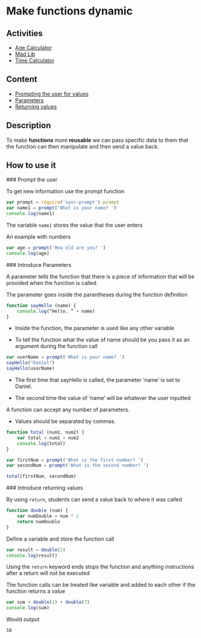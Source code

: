 # Make functions dynamic

## Activities

- [Age Calculator](https://github.com/danleavitt0/codecamp-examples/tree/master/passingParameters/examples/ageCalculator)
- [Mad Lib](https://github.com/danleavitt0/codecamp-examples/tree/master/passingParameters/examples/madLib)
-	[Time Calculator](https://github.com/danleavitt0/codecamp-examples/tree/master/passingParameters/examples/timeCalculator)

## Content

- [Prompting the user for values](#prompt)
- [Parameters](#parameters)
- [Returning values](#return)

## Description

To make **functions** more **reusable** we can pass specific data to them that the function can then manipulate and then send a value back.

## How to use it

<a name="prompt" />
### Prompt the user

To get new information use the prompt function
```js
var prompt = require('sync-prompt').prompt
var name1 = prompt('What is your name? ')
console.log(name1)
```

The variable `name1` stores the value that the user enters

An example with numbers
```js
var age = prompt('How old are you? ')
console.log(age)
```

<a name="parameters" />
### Introduce Parameters

A parameter tells the function that there is a piece of information that will be provided when the function is called.

The parameter goes inside the parentheses during the function definition
```js
function sayHello (name) {
	console.log(“Hello, ” + name)
}
```
- Inside the function, the parameter is used like any other variable

- To tell the function what the value of name should be you pass it as an argument during the function call

```js
var userName = prompt('What is your name? ')
sayHello("Daniel")
sayHello(userName)
```
- The first time that sayHello is called, the parameter ‘name’ is set to Daniel.

- The second time the value of ‘name’ will be whatever the user inputted

A function can accept any number of parameters.
- Values should be separated by commas.

```js
function total (num1, num2) {
	var total = num1 + num2
	console.log(total)
}

var firstNum = prompt('What is the first number? ')
var secondNum = prompt('What is the second number? ')

total(firstNum, secondNum)
```

<a name="return" />
### Introduce returning values

By using `return`, students can send a value back to where it was called
```js
function double (num) {
	var numDouble = num * 2
	return numDouble
}
```
Define a variable and store the function call
```js
var result = double(2)
console.log(result)
```
Using the `return` keyword ends stops the function and anything instructions after
a return will not be executed

The function calls can be treated like variable and added to each other if the function returns a value
```js
var sum = double(2) + double(7)
console.log(sum)
```
Would output
```
18
```
